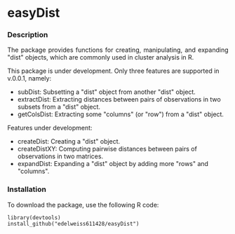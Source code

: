 # easyDist

### Description

<p align="justify"> The package provides functions for creating, manipulating, and expanding "dist" objects, which are commonly used in cluster analysis in R. </p> 

This package is under development. Only three features are supported in v.0.0.1, namely:

- subDist: Subsetting a "dist" object from another "dist" object.
- extractDist: Extracting distances between pairs of observations in two subsets from a "dist" object.
- getColsDist: Extracting some "columns" (or "row") from a "dist" object.

Features under development:

- createDist: Creating a "dist" object.
- createDistXY: Computing pairwise distances between pairs of observations in two matrices.
- expandDist: Expanding a "dist" object by adding more "rows" and "columns".

 ### Installation

 To download the package, use the following R code: 

```
library(devtools)
install_github("edelweiss611428/easyDist") 
```
